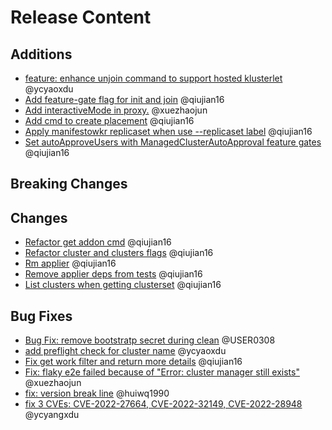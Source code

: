 [comment]: # ( Copyright Contributors to the Open Cluster Management project )
# Release Content
## Additions
- [feature: enhance unjoin command to support hosted klusterlet](https://github.com/open-cluster-management-io/clusteradm/pull/317) @ycyaoxdu
- [Add feature-gate flag for init and join](https://github.com/open-cluster-management-io/clusteradm/pull/325) @qiujian16
- [Add interactiveMode in proxy.](https://github.com/open-cluster-management-io/clusteradm/pull/328) @xuezhaojun
- [Add cmd to create placement](https://github.com/open-cluster-management-io/clusteradm/pull/331) @qiujian16
- [Apply manifestowkr replicaset when use --replicaset label](https://github.com/open-cluster-management-io/clusteradm/pull/337) @qiujian16
- [Set autoApproveUsers with ManagedClusterAutoApproval feature gates](https://github.com/open-cluster-management-io/clusteradm/pull/341) @qiujian16

## Breaking Changes

## Changes
- [Refactor get addon cmd](https://github.com/open-cluster-management-io/clusteradm/pull/316) @qiujian16
- [Refactor cluster and clusters flags](https://github.com/open-cluster-management-io/clusteradm/pull/327) @qiujian16
- [Rm applier](https://github.com/open-cluster-management-io/clusteradm/pull/332) @qiujian16
- [Remove applier deps from tests](https://github.com/open-cluster-management-io/clusteradm/pull/333) @qiujian16
- [List clusters when getting clusterset](https://github.com/open-cluster-management-io/clusteradm/pull/335) @qiujian16

## Bug Fixes
- [Bug Fix: remove bootstratp secret during clean](https://github.com/open-cluster-management-io/clusteradm/pull/319) @USER0308
- [add preflight check for cluster name](https://github.com/open-cluster-management-io/clusteradm/pull/321) @ycyaoxdu
- [Fix get work filter and return more details](https://github.com/open-cluster-management-io/clusteradm/pull/326) @qiujian16
- [Fix: flaky e2e failed because of "Error: cluster manager still exists"](https://github.com/open-cluster-management-io/clusteradm/pull/329) @xuezhaojun
- [fix: version break line](https://github.com/open-cluster-management-io/clusteradm/pull/330) @huiwq1990
- [fix 3 CVEs: CVE-2022-27664, CVE-2022-32149, CVE-2022-28948](https://github.com/open-cluster-management-io/clusteradm/pull/345) @ycyangxdu
